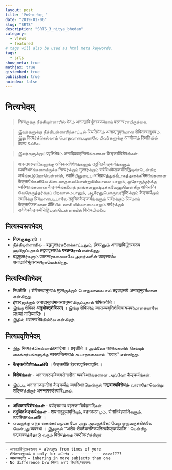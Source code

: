 ```yaml
---
layout: post
title: 'नित्येभ्यः भेदम् '
date: "2019-01-06"
slug: "SRTS"
description: "SRTS_3_nitya_bhedam"
category: 
  - views
  - featured
# tags will also be used as html meta keywords.
tags:
  - srts
show_meta: true
mathjax: true
gistembed: true
published: true
noindex: false
---
```


# नित्यभेदम्

> नित्यருக்கு நீக்கியுள்ளாரில் भेदம் अनाद्याविर्भूतस्वरूपராய் परतन्त्रராயிருக்கை. 

> இவர்களுக்கு நீக்கியுள்ளாரிற்காட்டில் स्थितिभेदம் अनाद्यनुवृत्तமான शेषितत्त्वानुभवம். இது नित्यர்க்கெல்லாம் பொதுவானபடியாலே யிவர்களுக்கு अन्योन्यம் स्थितिயில் वैषम्यமில்லை. 

> இவர்களுக்குப் प्रवृत्तिभेदம் अनादिप्रवाहनित्यங்களான कैङ्कर्यविशेषங்கள். 

> अनन्तगरुडादिகளுக்கு अधिकारविशेषங்களும் तदुचितकैङ्कर्यங்களும் व्यवस्थितங்களாயிருக்க नित्यர்க்கும் मुक्तர்க்கும் सर्वविधकैङ्कर्यसिद्धिயுண்டென்கிற अर्थங்கூடுமோவென்னில், स्वामिயினுடைய अभिप्रायத்துக்கீடாகத்தனக்கभिमतங்களான कैङ्कर्यங்களிலே கிடையாதவையொன்றுமில்லாமை யாலும், ஓரொருத்தர்க்கு व्यस्थितங்களான कैङ्कर्यங்களைத் தாங்களனுஷ்டிக்கவேணுமென்கிற अभिसन्धि வேறொருத்தர்க்குப் பிறவாமையாலும், ஆரேனுமொருவரनुष्ठिக்கும் कैङ्कर्यமும் स्वामिக்கு प्रियமானபடியாலே तदुचितकैङ्कर्यங்களும் सर्वர்க்கும் प्रियமாய் कैङ्कर्यफलமான प्रीतिயில் வாசி யில்லாமையாலும் सर्वர்க்கும் सर्वविधकैङ्कर्यसिद्धिயுண்டென்கையில் विरोधமில்லை.






## नित्यस्वरूपभेदम् 
- __नित्यருக்கு__ इति । 
- நீக்கியுள்ளாரில் - बद्धमुक्तர்களைக்காட்டிலும், ईश्वरனும் अनाद्याविर्भूतस्वरूप னாயிருப்பதால் तद्व्यावृत्त्यर्थம் __परतन्त्रராய்__ என்கிறது. 
- बद्धमुक्तர்களும் परतन्त्रராகையாலே அவர்களின் व्यावृत्त्यर्थம अनाद्याविर्भूतस्वरूपராயென்கிறது. 


## नित्यस्थितिभेदम् 

- स्थितीति । शेषितत्त्वानुभवம் मुक्तருக்கும் பொதுவாகையால் तद्व्यावृत्तये अनाद्यनुवर्तமான என்கிறது. 
- ईश्वरனுக்கும் अनाद्यनुवर्तमानस्वानुभवமிருப்பதால் शेषितत्त्वेति । 
- இங்கு शेषिपदं __अनुभोक्तृशेषिपरम्__ । இங்கு शेषिपदம் व्यासज्यवृत्तिशेषित्वाश्रयपरமாகையாலே लक्ष्म्यां नातिव्याप्तिः । 
- இதில் अवान्तरभेदமில்லை என்கிறார். 



## नित्यप्रवृत्तिभेदम् 

- இது नित्यர்க்கெல்லாமிत्यादिना । प्रवृत्तीति । அவ்வோ कालங்களில் செய்யும் கைங்கர்யங்களுக்கு स्वरूपनित्यत्वம் கூடாதாகையால் ‘‘प्रवाह’’ என்கிறது. 
- __कैङ्कर्यविशेषங்களிति__ । कैङ्कर्येति ईश्वरप्रवृत्तिव्यावृत्तिः । 

- __विशेषங்கள்__ - अनन्तगरुडविष्वक्सेनादीनां व्यवस्थितங்களான அவ்வோ कैङ्कर्यங்கள். 
- இப்படி अनन्तगरुडादीनां कैङ्कर्यம் व्यवस्थितமென்றால் __गद्यवाक्यविरोधம்__ வாராதோவென்று शङ्किக்கிறார் अनन्तगरुडेत्यादिயால். 

--------

- __अधिकारविशेषங்கள்__ - पर्यङ्कभाव वहनजगन्निर्वहणादिகள். 
- __तदुचितकैङ्कर्यங்கள்__ - शयनानुकूलवृत्तिயும், वहनकरणமும், सेनानिर्वहणादिகளும். व्यवस्थितங்களிति ।
- எவருக்கு எந்த கைங்கர்யமுண்டோ அது அவருக்கே; வேறு ஒருவருக்கில்லை யென்பது व्यवस्था । இதனால் ‘‘अशेष-शेषतैकरतिरूपनित्यकैङ्कर्यप्राप्ति’’ யென்கிற गद्यवाक्यத்தோடு வரும் विरोधத்தை स्पष्टीकரிக்கிறார்



---------
```
- अनाद्याविर्भूतस्वरूपम् = always from times of yore
- शेषितत्त्वानुभवம் = only for अानंद . ------------>>>>????
- व्यासज्यवृत्ति = inhering in more subjects than one
- No difference b/w नित्याः wrt स्थितिः/स्वरूपः
```